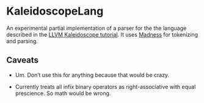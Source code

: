 # KaleidoscopeLang

An experimental partial implementation of a parser for the the language
described in the [LLVM Kaleidoscope tutorial][kaleidoscope]. It uses
[Madness][madness] for tokenizing and parsing.

## Caveats

* Um. Don’t use this for anything because that would be crazy.

* Currently treats all infix binary operators as right-associative with equal
  prescience. So math would be wrong.




[kaleidoscope]: http://llvm.org/docs/tutorial/LangImpl1.html
[madness]: https://github.com/robrix/Madness
